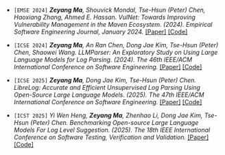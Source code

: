 
- `[EMSE 2024]` *<strong><strong>Zeyang Ma</strong></strong>, Shouvick Mondal, Tse-Hsun (Peter) Chen, Haoxiang Zhang, Ahmed E. Hassan. VulNet: Towards Improving Vulnerability Management in the Maven Ecosystem. (2024). Empirical Software Engineering Journal, January 2024.* [[Paper]](../paper/Vulnet.pdf) [[Code]](https://github.com/SPEAR-SE/Vulnet)

- `[ICSE 2024]`  *<strong><strong>Zeyang Ma</strong></strong>, An Ran Chen, Dong Jae Kim, Tse-Hsun (Peter) Chen, Shaowei Wang. LLMParser: An Exploratory Study on Using Large Language Models for Log Parsing. (2024). The 46th IEEE/ACM International Conference on Software Engineering.* [[Paper]](../paper/LLMParser.pdf) [[Code]](https://github.com/zeyang919/LLMParser)
  
- `[ICSE 2025]`  *<strong><strong>Zeyang Ma</strong></strong>, Dong Jae Kim, Tse-Hsun (Peter) Chen. LibreLog: Accurate and Efficient Unsupervised Log Parsing Using Open-Source Large Language Models. (2025). The 47th IEEE/ACM International Conference on Software Engineering.* [[Paper]](../paper/LibreLog.pdf) [[Code]](https://github.com/zeyang919/LibreLog)

- `[ICST 2025]`  *Yi Wen Heng, <strong><strong>Zeyang Ma</strong></strong>, Zhenhao Li, Dong Jae Kim, Tse-Hsun (Peter) Chen. Benchmarking Open-source Large Language Models For Log Level Suggestion. (2025). The 18th IEEE International Conference on Software Testing, Verification and Validation.* [[Paper]](../paper/LogLevelLLM.pdf) [[Code]](https://github.com/sunnyh404/LogLevelLLM)
